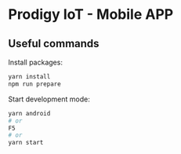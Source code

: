 # Prodigy IoT - Mobile APP

## Useful commands

Install packages:

```bash
yarn install
npm run prepare
```

Start development mode:

```bash
yarn android
# or
F5
# or
yarn start
```
